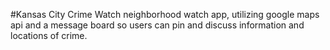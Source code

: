 #Kansas City Crime Watch
neighborhood watch app, utilizing google maps api and a message board so users can pin and discuss information and locations of crime.

